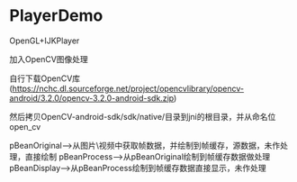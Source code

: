 # PlayerDemo
OpenGL+IJKPlayer

加入OpenCV图像处理

自行下载OpenCV库(https://nchc.dl.sourceforge.net/project/opencvlibrary/opencv-android/3.2.0/opencv-3.2.0-android-sdk.zip)

然后拷贝OpenCV-android-sdk/sdk/native/目录到jni的根目录，并从命名位open_cv


pBeanOriginal-->从图片\视频中获取帧数据，并绘制到帧缓存，源数据，未作处理，直接绘制
pBeanProcess-->从pBeanOriginal绘制到帧缓存数据做处理
pBeanDisplay-->从pBeanProcess绘制到帧缓存数据直接显示，未作处理
